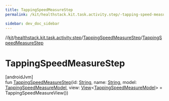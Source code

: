 ```yaml
---
title: TappingSpeedMeasureStep
permalink: /kit/healthstack.kit.task.activity.step/-tapping-speed-measure-step/-tapping-speed-measure-step.html

sidebar: dev_doc_sidebar
---
```

//[kit](../../../index.html)/[healthstack.kit.task.activity.step](../index.html)/[TappingSpeedMeasureStep](index.html)/[TappingSpeedMeasureStep](-tapping-speed-measure-step.html)



# TappingSpeedMeasureStep



[androidJvm]\
fun [TappingSpeedMeasureStep](-tapping-speed-measure-step.html)(id: [String](https://kotlinlang.org/api/latest/jvm/stdlib/kotlin/-string/index.html), name: [String](https://kotlinlang.org/api/latest/jvm/stdlib/kotlin/-string/index.html), model: [TappingSpeedMeasureModel](../../healthstack.kit.task.activity.model/-tapping-speed-measure-model/index.html), view: [View](../../healthstack.kit.task.base/-view/index.html)&lt;[TappingSpeedMeasureModel](../../healthstack.kit.task.activity.model/-tapping-speed-measure-model/index.html)&gt; = TappingSpeedMeasureView())




